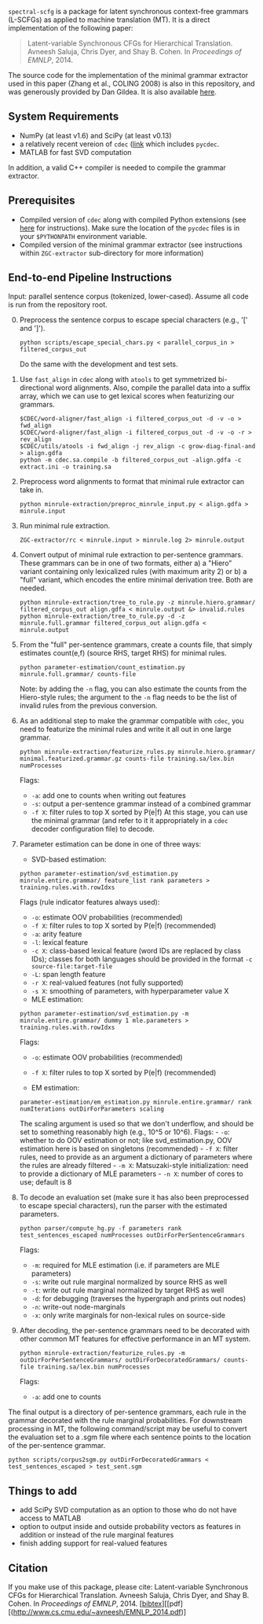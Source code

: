 `spectral-scfg` is a package for latent synchronous context-free grammars (L-SCFGs) as applied to machine translation (MT). It is a direct implementation of the following paper:

> Latent-variable Synchronous CFGs for Hierarchical Translation.  Avneesh Saluja, Chris Dyer, and Shay B. Cohen. In *Proceedings of EMNLP*, 2014. 

The source code for the implementation of the minimal grammar extractor used in this paper (Zhang et al., COLING 2008) is
also in this repository, and was generously provided by Dan Gildea.  It is also available [here](http://www.cs.rochester.edu/u/gildea/mt/factorize-alignment.tgz).  

## System Requirements
- NumPy (at least v1.6) and SciPy (at least v0.13)
- a relatively recent vereion of `cdec` ([link](https://github.com/redpony/cdec) which includes `pycdec`.
- MATLAB for fast SVD computation

In addition, a valid C++ compiler is needed to compile the grammar extractor.  

## Prerequisites

- Compiled version of `cdec` along with compiled Python extensions (see [here](http://www.cdec-decoder.org/guide/compiling.html) for instructions).  Make sure the location of the `pycdec` files is in your `$PYTHONPATH` environment variable. 
- Compiled version of the minimal grammar extractor (see instructions within `ZGC-extractor` sub-directory for more information)

## End-to-end Pipeline Instructions

Input: parallel sentence corpus (tokenized, lower-cased). Assume all code is run from the repository root. 

0. Preprocess the sentence corpus to escape special characters (e.g., '[' and ']').

   ```
   python scripts/escape_special_chars.py < parallel_corpus_in > filtered_corpus_out
   ```

   Do the same with the development and test sets.  

1. Use `fast_align` in `cdec` along with `atools` to get symmetrized bi-directional word alignments. Also, compile the parallel data into a suffix array, which we can use to get lexical scores when featurizing our grammars. 

   ```
   $CDEC/word-aligner/fast_align -i filtered_corpus_out -d -v -o > fwd_align
   $CDEC/word-aligner/fast_align -i filtered_corpus_out -d -v -o -r > rev_align
   $CDEC/utils/atools -i fwd_align -j rev_align -c grow-diag-final-and > align.gdfa
   python -m cdec.sa.compile -b filtered_corpus_out -align.gdfa -c extract.ini -o training.sa
   ```

2. Preprocess word alignments to format that minimal rule extractor can take in.

   ```
   python minrule-extraction/preproc_minrule_input.py < align.gdfa > minrule.input
   ```

3. Run minimal rule extraction.

   ```
   ZGC-extractor/rc < minrule.input > minrule.log 2> minrule.output
   ```

4. Convert output of minimal rule extraction to per-sentence grammars.  These grammars can be in one of two formats, either a) a "Hiero" variant containing only lexicalized rules (with maximum arity 2) or b) a "full" variant, which encodes the entire minimal derivation tree.  Both are needed. 

   ```
   python minrule-extraction/tree_to_rule.py -z minrule.hiero.grammar/ filtered_corpus_out align.gdfa < minrule.output &> invalid.rules
   python minrule-extraction/tree_to_rule.py -d -z minrule.full.grammar filtered_corpus_out align.gdfa < minrule.output
   ```

5. From the "full" per-sentence grammars, create a counts file, that simply estimates count(e,f) (source RHS, target RHS) for minimal rules.

   ```
   python parameter-estimation/count_estimation.py minrule.full.grammar/ counts-file
   ```

   Note: by adding the `-n` flag, you can also estimate the counts from the Hiero-style rules; the argument to the `-n` flag needs to be the list of invalid rules from the previous conversion. 

6. As an additional step to make the grammar compatible with `cdec`, you need to featurize the minimal rules and write it all out in one large grammar. 

   ```
   python minrule-extraction/featurize_rules.py minrule.hiero.grammar/ minimal.featurized.grammar.gz counts-file training.sa/lex.bin numProcesses
   ```

   Flags:
   - `-a`: add one to counts when writing out features
   - `-s`: output a per-sentence grammar instead of a combined grammar
   - `-f X`: filter rules to top X sorted by P(e|f)
   At this stage, you can use the minimal grammar (and refer to it it appropriately in a `cdec` decoder configuration file) to decode. 

7. Parameter estimation can be done in one of three ways:

   - SVD-based estimation:

   ```
   python parameter-estimation/svd_estimation.py minrule.entire.grammar/ feature_list rank parameters > training.rules.with.rowIdxs
   ```

   Flags (rule indicator features always used):
	- `-o`: estimate OOV probabilities (recommended)
	- `-f X`: filter rules to top X sorted by P(e|f) (recommended)
	- `-a`: arity feature
	- `-l`: lexical feature
	- `-c X`: class-based lexical feature (word IDs are replaced by class IDs); classes for both languages should be provided in the format `-c source-file:target-file`
	- `-L`: span length feature
	- `-r X`: real-valued features (not fully supported)
	- `-s X`: smoothing of parameters, with hyperparameter value X
   - MLE estimation:

   ```
   python parameter-estimation/svd_estimation.py -m minrule.entire.grammar/ dummy 1 mle.parameters > training.rules.with.rowIdxs
   ```

   Flags: 
   	  - `-o`: estimate OOV probabilities (recommended)
	  - `-f X`: filter rules to top X sorted by P(e|f) (recommended)

   - EM estimation:

   ```
   parameter-estimation/em_estimation.py minrule.entire.grammar/ rank numIterations outDirForParameters scaling
   ```

   The scaling argument is used so that we don't underflow, and should be set to something reasonably high (e.g., 10^5 or 10^6). Flags:
       - `-o`: whether to do OOV estimation or not; like svd_estimation.py, OOV estimation here is based on singletons (recommended)
       - `-f X`: filter rules, need to provide as an argument a dictionary of parameters where the rules are already filtered
       - `-m X`: Matsuzaki-style initialization: need to provide a dictionary of MLE parameters
       - `-n X`: number of cores to use; default is 8

8. To decode an evaluation set (make sure it has also been preprocessed to escape special characters), run the parser with the estimated parameters.

   ```
   python parser/compute_hg.py -f parameters rank test_sentences_escaped numProcesses outDirForPerSentenceGrammars
   ```

   Flags:
	- `-m`: required for MLE estimation (i.e. if parameters are MLE parameters)
	- `-s`: write out rule marginal normalized by source RHS as well
	- `-t`: write out rule marginal normalized by target RHS as well
	- `-d`: for debugging (traverses the hypergraph and prints out nodes)
	- `-n`: write-out node-marginals
	- `-x`: only write marginals for non-lexical rules on source-side

9. After decoding, the per-sentence grammars need to be decorated with other common MT features for effective performance in an MT system. 

   ```
   python minrule-extraction/featurize_rules.py -m outDirForPerSentenceGrammars/ outDirForDecoratedGrammars/ counts-file training.sa/lex.bin numProcesses
   ```

   Flags:
	- `-a`: add one to counts

The final output is a directory of per-sentence grammars, each rule in the grammar decorated with the rule marginal probabilities. 
For downstream processing in MT, the following command/script may be useful to convert the evaluation set to a .sgm file where each sentence points to the location of the per-sentence grammar.

```
python scripts/corpus2sgm.py outDirForDecoratedGrammars < test_sentences_escaped > test_sent.sgm
```

## Things to add

- add SciPy SVD computation as an option to those who do not have access to MATLAB
- option to output inside and outside probability vectors as features in addition or instead of the rule marginal features
- finish adding support for real-valued features

## Citation

If you make use of this package, please cite:
Latent-variable Synchronous CFGs for Hierarchical Translation.  Avneesh Saluja, Chris Dyer, and Shay B. Cohen. In *Proceedings of EMNLP*, 2014. [[bibtex](http://www.cs.cmu.edu/~avneesh/EMNLP_2014.pdf)][[pdf][(http://www.cs.cmu.edu/~avneesh/EMNLP_2014.pdf)]
